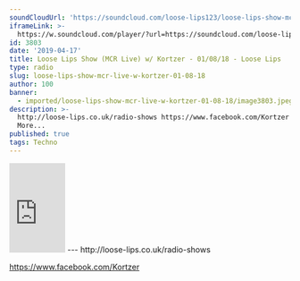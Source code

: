 ```yaml
---
soundCloudUrl: 'https://soundcloud.com/loose-lips123/loose-lips-show-mcr-live-w-kortzer-010818'
iframeLink: >-
  https://w.soundcloud.com/player/?url=https://soundcloud.com/loose-lips123/loose-lips-show-mcr-live-w-kortzer-010818&color=00aabb&auto_play=false&hide_related=false&show_comments=true&show_user=true&show_reposts=false
id: 3803
date: '2019-04-17'
title: Loose Lips Show (MCR Live) w/ Kortzer - 01/08/18 - Loose Lips
type: radio
slug: loose-lips-show-mcr-live-w-kortzer-01-08-18
author: 100
banner:
  - imported/loose-lips-show-mcr-live-w-kortzer-01-08-18/image3803.jpeg
description: >-
  http://loose-lips.co.uk/radio-shows https://www.facebook.com/Kortzer [...]Read
  More...
published: true
tags: Techno
---
```

<iframe id="sc-widget" title="title" width="100" height="160" scrolling="no" frameborder="yes" allow="autoplay" src="https://w.soundcloud.com/player/?url=https://soundcloud.com/loose-lips123/loose-lips-show-mcr-live-w-kortzer-010818&amp;color=00aabb&amp;auto_play=false&amp;hide_related=false&amp;show_comments=true&amp;show_user=true&amp;show_reposts=false"></iframe>
---
http://loose-lips.co.uk/radio-shows

https://www.facebook.com/Kortzer